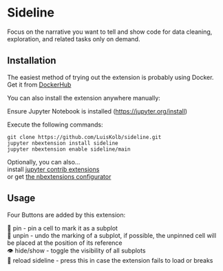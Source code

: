 Sideline
==============

Focus on the narrative you want to tell and show code for data cleaning, exploration, and related tasks only on demand.  

Installation
-----

The easiest method of trying out the extension is probably using Docker. Get it from [DockerHub](https://hub.docker.com/repository/docker/luiskolb/sideline)  

You can also install the extension anywhere manually:  

Ensure Jupyter Notebook is installed (https://jupyter.org/install)  

Execute the following commands:  

`git clone https://github.com/LuisKolb/sideline.git`  
`jupyter nbextension install sideline`  
`jupyter nbextension enable sideline/main`  

Optionally, you can also...  
install [jupyter contrib extensions](https://jupyter-contrib-nbextensions.readthedocs.io/en/latest/install.html)  
or get [the nbextensions configurator](https://github.com/Jupyter-contrib/jupyter_nbextensions_configurator)  

Usage
-----

Four Buttons are added by this extension:  

📌 pin - pin a cell to mark it as a subplot  
🚫 unpin - undo the marking of a subplot, if possible, the unpinned cell will be placed at the position of its reference  
👁 hide/show - toggle the visibility of all subplots  
🔁 reload sideline - press this in case the extension fails to load or breaks  